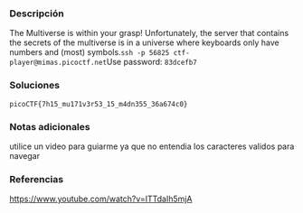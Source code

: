 ### Descripción 
The Multiverse is within your grasp! Unfortunately, the server that contains the secrets of the multiverse is in a universe where keyboards only have numbers and (most) symbols.`ssh -p 56825 ctf-player@mimas.picoctf.net`Use password: `83dcefb7`

### Soluciones


```
picoCTF{7h15_mu171v3r53_15_m4dn355_36a674c0}
```
### Notas adicionales 
utilice un video para guiarme ya que no entendia los caracteres validos para navegar

### Referencias 
https://www.youtube.com/watch?v=ITTdaIh5mjA